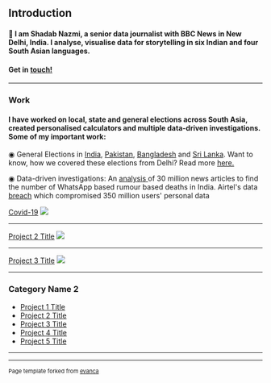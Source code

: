 ## Introduction
####  👋 I am Shadab Nazmi, a senior data journalist with BBC News in New Delhi, India. I analyse, visualise data for storytelling in six Indian and four South Asian languages. 

#### Get in <a href = "mailto: shadab.nazmi@bbc.co.uk">touch!</a>
---

### Work

#### I have worked on local, state and general elections across South Asia, created personalised calculators and multiple data-driven investigations. Some of my important work:

◉ General Elections in <a href ="https://www.bbc.com/news/world-asia-india-48315659">India</a>, <a href ="https://www.bbc.com/urdu/pakistan-44922604">Pakistan</a>, <a href ="https://www.bbc.com/bengali/news-46603636">Bangladesh</a> and <a href = "https://www.bbc.com/sinhala/50434444">Sri Lanka</a>. Want to know, how we covered these elections from Delhi? Read more <a href = "https://shadabnazmi.medium.com/how-delhi-visual-journalism-covered-pakistan-elections-b55a8ebc3b96">here.</a>

◉ Data-driven investigations: An <a href ="https://www.bbc.co.uk/news/resources/idt-e5043092-f7f0-42e9-9848-5274ac896e6d">analysis </a> of 30 million news articles to find the number of WhatsApp based rumour based deaths in India. Airtel's data <a href ="https://www.bbc.com/news/world-asia-india-50641608">breach</a> which compromised 350 million users' personal data


[Covid-19](/sample_page)
<img src="https://ichef.bbci.co.uk/news/640/cpsprodpb/10719/production/_113435376_india_states_cases_tests-nc.png"/>

---
[Project 2 Title](/pdf/sample_presentation.pdf)
<img src="images/dummy_thumbnail.jpg?raw=true"/>

---
[Project 3 Title](http://example.com/)
<img src="images/dummy_thumbnail.jpg?raw=true"/>

---

### Category Name 2

- [Project 1 Title](http://example.com/)
- [Project 2 Title](http://example.com/)
- [Project 3 Title](http://example.com/)
- [Project 4 Title](http://example.com/)
- [Project 5 Title](http://example.com/)

---




---
<p style="font-size:11px">Page template forked from <a href="https://github.com/evanca/quick-portfolio">evanca</a></p>
<!-- Remove above link if you don't want to attibute -->
